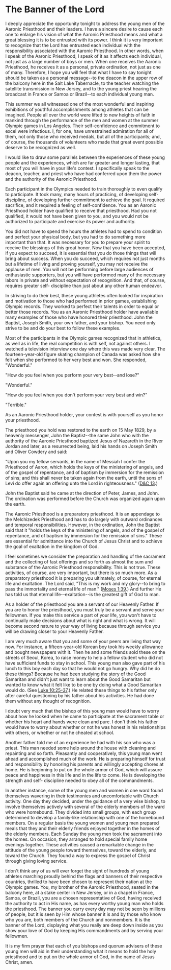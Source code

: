 # The Banner of the Lord

I deeply appreciate the opportunity tonight to address the young men of the
Aaronic Priesthood and their leaders. I have a sincere desire to cause each
one to enlarge his vision of what the Aaronic Priesthood means and what a
great blessing it is to be entrusted with its power. I think it is very
important to recognize that the Lord has entrusted each individual with the
responsibility associated with the Aaronic Priesthood. In other words, when I
speak of the Aaronic Priesthood, I speak of it as it affects each individual,
not just as a large number of boys or men. When one receives the Aaronic
Priesthood, he receives it as a personal, private ordination, not just as one
of many. Therefore, I hope you will feel that what I have to say tonight
should be taken as a personal message--to the deacon in the upper row of the
balcony here in the Salt Lake Tabernacle, to the teacher watching the
satellite transmission in New Jersey, and to the young priest hearing the
broadcast in France or Samoa or Brazil--to each individual young man.

This summer we all witnessed one of the most wonderful and inspiring
exhibitions of youthful accomplishments among athletes that can be imagined.
People all over the world were lifted to new heights of faith in mankind
through the performance of the men and women at the summer Olympic games in
Los Angeles. Their self-confidence and commitment to excel were infectious. I,
for one, have unrestrained admiration for all of them, not only those who
received medals, but all of the participants; and, of course, the thousands of
volunteers who made that great event possible deserve to be recognized as
well.

I would like to draw some parallels between the experiences of these young
people and the experiences, which are far greater and longer lasting, that
most of you will have in your life's contest. I specifically speak to the
deacon, teacher, and priest who have had conferred upon them the power and the
authority of the Aaronic Priesthood.

Each participant in the Olympics needed to train thoroughly to even qualify to
participate. It took many, many hours of practicing, of developing self-
discipline, of developing further commitment to achieve the goal. It required
sacrifice, and it required a feeling of self-confidence. You as an Aaronic
Priesthood holder have qualified to receive that priesthood. Had you not
qualified, it would not have been given to you, and you would not be
authorized to participate and exercise its power and authority.

You did not have to spend the hours the athletes had to spend to condition and
perfect your physical body, but you had to do something more important than
that. It was necessary for you to prepare your spirit to receive the blessings
of this great honor. Now that you have been accepted, if you expect to
succeed, it is essential that you do those things that will bring about
success. When you do succeed, which requires not just months but a lifetime of
living and proving yourself, you may not receive the applause of men. You will
not be performing before large audiences of enthusiastic supporters, but you
will have performed many of the necessary labors in private and without
expectation of recognition. And that, of course, requires greater self-
discipline than just about any other human endeavor.

In striving to do their best, these young athletes often looked for
inspiration and motivation to those who had performed in prior games,
establishing Olympic records. They worked to perfect their talents in order to
equal or better those records. You as an Aaronic Priesthood holder have
available many examples of those who have honored their priesthood: John the
Baptist, Joseph Smith, your own father, and your bishop. You need only strive
to be and do your best to follow these examples.

Most of the participants in the Olympic games recognized that in athletics, as
well as in life, the real competition is with self, not against others. I
watched a television interview one day where this was made very clear. The
fourteen-year-old figure skating champion of Canada was asked how she felt
when she performed to her very best and won. She responded, "Wonderful."

"How do you feel when you perform your very best--and lose?"

"Wonderful."

"How do you feel when you don't perform your very best and win?"

"Terrible."

As an Aaronic Priesthood holder, your contest is with yourself as you honor
your priesthood.

The priesthood you hold was restored to the earth on 15 May 1829, by a
heavenly messenger, John the Baptist--the same John who with the authority of
the Aaronic Priesthood baptized Jesus of Nazareth in the River Jordan and
later, as a resurrected being, laid his hands on Joseph Smith and Oliver
Cowdery and said:

"Upon you my fellow servants, in the name of Messiah I confer the Priesthood
of Aaron, which holds the keys of the ministering of angels, and of the gospel
of repentance, and of baptism by immersion for the remission of sins; and this
shall never be taken again from the earth, until the sons of Levi do offer
again an offering unto the Lord in righteousness." ([D&amp;C
13](https://www.lds.org/scriptures/dc-testament/dc/13.title?lang=eng).)

John the Baptist said he came at the direction of Peter, James, and John. The
ordination was performed before the Church was organized again upon the earth.

The Aaronic Priesthood is a preparatory priesthood. It is an appendage to the
Melchizedek Priesthood and has to do largely with outward ordinances and
temporal responsibilities. However, in the ordination, John the Baptist said
that it "holds the keys of the ministering of angels, and of the gospel of
repentance, and of baptism by immersion for the remission of sins." These are
essential for admittance into the Church of Jesus Christ and to achieve the
goal of exaltation in the kingdom of God.

I feel sometimes we consider the preparation and handling of the sacrament and
the collecting of fast offerings and so forth as almost the sum and substance
of the Aaronic Priesthood responsibility. This is not true. These activities,
of course, are very important, but there is so much more. As a preparatory
priesthood it is preparing you ultimately, of course, for eternal life and
exaltation. The Lord said, "This is my work and my glory--to bring to pass the
immortality and eternal life of man." ([Moses
1:39](https://www.lds.org/scriptures/pgp/moses/1.39?lang=eng#38).) And further
He has told us that eternal life--exaltation--is the greatest gift of God to
man.

As a holder of the priesthood you are a servant of our Heavenly Father. If you
are to honor the priesthood, you must truly be a servant and serve your
fellowmen. If you make this service a part of your life, you won't have to
continually make decisions about what is right and what is wrong. It will
become second nature to your way of living because through service you will be
drawing closer to your Heavenly Father.

I am very much aware that you and some of your peers are living that way now.
For instance, a fifteen-year-old Korean boy took his weekly allowance and
bought newspapers with it. Then he and some friends sold these on the streets
of Seoul, Korea, to raise money to help a fellow student who did not have
sufficient funds to stay in school. This young man also gave part of his lunch
to this boy each day so that he would not go hungry. Why did he do these
things? Because he had been studying the story of the Good Samaritan and
didn't just want to learn about the Good Samaritan but wanted to know what it
felt like to be one by doing what a Good Samaritan would do. (See [Luke
10:25-37](https://www.lds.org/scriptures/nt/luke/10.25-37?lang=eng#24).) He
related these things to his father only after careful questioning by his
father about his activities. He had done them without any thought of
recognition.

I doubt very much that the bishop of this young man would have to worry about
how he looked when he came to participate at the sacrament table or whether
his heart and hands were clean and pure. I don't think his father would have
to worry about whether or not he was honest in his relationships with others,
or whether or not he cheated at school.

Another father told me of an experience he had with his son who was a priest.
This man needed some help around the house with cleaning and repainting and so
forth. Pleasantly and cooperatively, this young man went ahead and
accomplished much of the work. He is preparing himself for trust and
responsibility by honoring his parents and willingly accepting chores at home.
He is beginning to put on the whole armor of God, which will assure peace and
happiness in this life and in the life to come. He is developing the strength
and self- discipline needed to obey all of the commandments.

In another instance, some of the young men and women in one ward found
themselves wavering in their testimonies and uncomfortable with Church
activity. One day they decided, under the guidance of a very wise bishop, to
involve themselves actively with several of the elderly members of the ward
who were homebound. They divided into small groups, with each group determined
to develop a family-like relationship with one of the homebound members. On a
regular basis the young women and young men prepared meals that they and their
elderly friends enjoyed together in the homes of the elderly members. Each
Sunday the young men took the sacrament into the homes. On occasion, they
arranged to hold special family home evenings together. These activities
caused a remarkable change in the attitude of the young people toward
themselves, toward the elderly, and toward the Church. They found a way to
express the gospel of Christ through giving loving service.

I don't think any of us will ever forget the sight of hundreds of young
athletes marching proudly behind the flags and banners of their respective
countries, thrilled to have been chosen to represent their nation at the
Olympic games. You, my brother of the Aaronic Priesthood, seated in the
balcony here, at a stake center in New Jersey, or in a chapel in France,
Samoa, or Brazil, you are a chosen representative of God, having received the
authority to act in His name, as has every worthy young man who holds the
priesthood. The banner you carry every day may not be seen by millions of
people, but it is seen by Him whose banner it is and by those who know who you
are, both members of the Church and nonmembers. It is the banner of the Lord,
displaying what you really are deep down inside as you show your love of God
by keeping His commandments and by serving your fellowmen.

It is my firm prayer that each of you bishops and quorum advisers of these
young men will aid in their understanding what it means to hold the holy
priesthood and to put on the whole armor of God, in the name of Jesus Christ,
amen.


